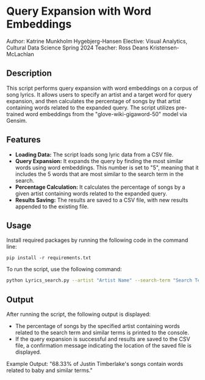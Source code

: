 # Query Expansion with Word Embeddings

Author: Katrine Munkholm Hygebjerg-Hansen
Elective: Visual Analytics, Cultural Data Science Spring 2024
Teacher: Ross Deans Kristensen-McLachlan

## Description

This script performs query expansion with word embeddings on a corpus of song lyrics. It allows users to specify an artist and a target word for query expansion, and then calculates the percentage of songs by that artist containing words related to the expanded query. The script utilizes pre-trained word embeddings from the "glove-wiki-gigaword-50" model via Gensim.


## Features

- **Loading Data:** The script loads song lyric data from a CSV file.
- **Query Expansion:** It expands the query by finding the most similar words using word embeddings. This number is set to "5", meaning that it includes the 5 words that are most similar to the search term in the search.
- **Percentage Calculation:** It calculates the percentage of songs by a given artist containing words related to the expanded query.
- **Results Saving:** The results are saved to a CSV file, with new results appended to the existing file.

## Usage


Install required packages by running the following code in the command line:

```pip install -r requirements.txt```


To run the script, use the following command:

```bash
python Lyrics_search.py --artist "Artist Name" --search-term "Search Term"
```

## Output

After running the script, the following output is displayed:

- The percentage of songs by the specified artist containing words related to the search term and similar terms is printed to the console.
- If the query expansion is successful and results are saved to the CSV file, a confirmation message indicating the location of the saved file is displayed.

Example Output:
"68.33% of Justin Timberlake's songs contain words related to baby and similar terms."